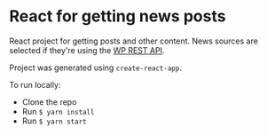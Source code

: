 # React for getting news posts

React project for getting posts and other content.  News sources are selected if they're using the [WP REST API](http://v2.wp-api.org/).

Project was generated using `create-react-app`.

To run locally:
- Clone the repo
- Run `$ yarn install`
- Run `$ yarn start`
